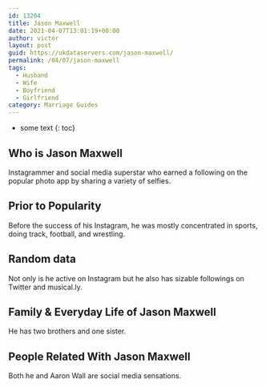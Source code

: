 ```yaml
---
id: 13204
title: Jason Maxwell
date: 2021-04-07T13:01:19+00:00
author: victor
layout: post
guid: https://ukdataservers.com/jason-maxwell/
permalink: /04/07/jason-maxwell
tags:
  - Husband
  - Wife
  - Boyfriend
  - Girlfriend
category: Marriage Guides
---
```


* some text
{: toc}

## Who is Jason Maxwell



Instagrammer and social media superstar who earned a following on the popular photo app by sharing a variety of selfies. 

                                
## Prior to Popularity



Before the success of his Instagram, he was mostly concentrated in sports, doing track, football, and wrestling. 

                                
## Random data



Not only is he active on Instagram but he also has sizable followings on Twitter and musical.ly. 

                                
## Family & Everyday Life of Jason Maxwell



He has two brothers and one sister. 

                                
## People Related With Jason Maxwell



Both he and Aaron Wall are social media sensations. 

                
              
            
          
          
          